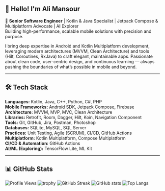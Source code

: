 ## 👋 Hello! I'm Ali Mansour

🎯 **Senior Software Engineer** | Kotlin & Java Specialist | Jetpack Compose & Multiplatform Advocate | AI Explorer  
Building high-performance, scalable mobile solutions with precision and purpose.

I bring deep expertise in Android and Kotlin Multiplatform development, leveraging modern architectures (MVVM, Clean Architecture) and tools (Hilt, Coroutines, RxJava) to craft elegant, maintainable apps. Passionate about clean code, user-centric design, and continuous learning — always pushing the boundaries of what’s possible in mobile and beyond.

---

## 🛠️ Tech Stack

**Languages:** Kotlin, Java, C++, Python, C#, PHP  
**Mobile Frameworks:** Android SDK, Jetpack Compose, Firebase  
**Architecture:** MVVM, MVP, MVC, Clean Architecture  
**Libraries:** Retrofit, Room, Dagger, Hilt, Koin, Navigation Component  
**Tools:** Git, GitHub, Jira, Postman, Photoshop  
**Databases:** SQLite, MySQL, SQL Server  
**Practices:** Unit Testing, Agile (SCRUM), CI/CD, GitHub Actions  
**Multiplatform:** Kotlin Multiplatform, Compose Multiplatform  
**CI/CD & Automation:** GitHub Actions  
**AI/ML (Exploring):** TensorFlow Lite, ML Kit

---

## 📊 GitHub Stats
![Profile Views](https://komarev.com/ghpvc/?username=dev-ali-mansour&abbreviated=true)
![trophy](https://github-profile-trophy.vercel.app/?username=dev-ali-mansour&theme=onedark&row=1&column=10&margin-w=10&margin-h=10&disable_animations=true) 
![GitHub Streak](https://github-readme-streak-stats.herokuapp.com?user=dev-ali-mansour&card_height=195&card_width=320&theme=onedark&disable_animations=true) 
![GitHub stats](https://github-readme-stats.vercel.app/api?username=dev-ali-mansour&card_width=320&theme=onedark&show_icons=true&locale=en&disable_animations=true)
![Top Langs](https://github-readme-stats.vercel.app/api/top-langs/?username=dev-ali-mansour&card_width=320&theme=onedark&langs_count=10&layout=compact&display_format=time&&disable_animations=true) 

